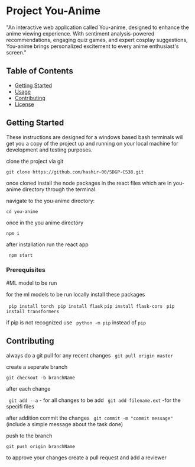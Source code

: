 # Project You-Anime

"An interactive web application called You-anime, designed to enhance the anime viewing experience. 
With sentiment analysis-powered recommendations, 
engaging quiz games, and expert cosplay suggestions, 
You-anime brings personalized excitement to every anime enthusiast's screen."

## Table of Contents

- [Getting Started](#getting-started)
- [Usage](#usage)
- [Contributing](#contributing)
- [License](#license)

## Getting Started

These instructions are designed for a windows based bash terminals will get you a copy of the project up and running on your local machine for development and testing purposes.

clone the project via git

```git clone https://github.com/hashir-00/SDGP-CS38.git```

once cloned install the node packages in the react files which are in you-anime directory through the terminal.

navigate to the you-anime directory:

```cd you-anime```

once in the you anime directory 

```npm i ```

after installation run the react app

``` npm start```

### Prerequisites

#ML model to be run

for the ml models to be run locally install these packages

``` pip install torch```
``` pip install flask```
```pip install flask-cors```
``` pip install transformers```

if pip  is not recognized use 
``` python -m pip``` instead of ```pip```

## Contributing

always do a git pull for any recent changes 
``` git pull origin master```

create a seperate branch 

```git checkout -b branchName```

after each change 

``` git add --a``` - for all changes to be add
``` git add filename.ext``` -for the specifi files

after addition commit the changes
``` git commit -m "commit message"``` (include a simple message about the task done)

push to the branch 

```git push origin branchName``` 

to approve your changes create a pull request and add a reviewer 




